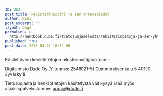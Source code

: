 ```yaml
---
ID: 263
post_title: Rekisterinpitäjä ja sen yhteystiedot
author: Roni
post_excerpt: ""
layout: page
permalink: >
  http://handbook.dude.fi/tietosuojaseloste/rekisterinpitaja-ja-sen-yhteystiedot
published: true
post_date: 2018-04-25 10:31:00
---
```

Käsiteltävien henkilötietojen rekisterinpitäjänä toimii:

Digitoimisto Dude Oy (Y-tunnus: 2548021-5)
Gummeruksenkatu 5
40100 Jyväskylä

Tietosuojasta ja henkilötietojen käsittelystä voit kysyä lisää myös asiakaspalvelustamme: <a href="mailto:apuva@dude.fi">apuva@dude.fi</a>